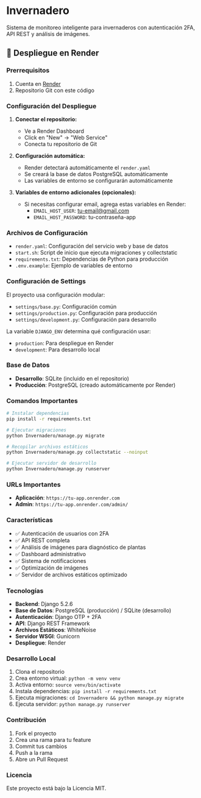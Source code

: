 # Invernadero

Sistema de monitoreo inteligente para invernaderos con autenticación 2FA, API REST y análisis de imágenes.

## 🚀 Despliegue en Render

### Prerrequisitos

1. Cuenta en [Render](https://render.com)
2. Repositorio Git con este código

### Configuración del Despliegue

1. **Conectar el repositorio:**
   - Ve a Render Dashboard
   - Click en "New" → "Web Service"
   - Conecta tu repositorio de Git

2. **Configuración automática:**
   - Render detectará automáticamente el `render.yaml`
   - Se creará la base de datos PostgreSQL automáticamente
   - Las variables de entorno se configurarán automáticamente

3. **Variables de entorno adicionales (opcionales):**
   - Si necesitas configurar email, agrega estas variables en Render:
     - `EMAIL_HOST_USER`: tu-email@gmail.com
     - `EMAIL_HOST_PASSWORD`: tu-contraseña-app

### Archivos de Configuración

- `render.yaml`: Configuración del servicio web y base de datos
- `start.sh`: Script de inicio que ejecuta migraciones y collectstatic
- `requirements.txt`: Dependencias de Python para producción
- `.env.example`: Ejemplo de variables de entorno

### Configuración de Settings

El proyecto usa configuración modular:
- `settings/base.py`: Configuración común
- `settings/production.py`: Configuración para producción
- `settings/development.py`: Configuración para desarrollo

La variable `DJANGO_ENV` determina qué configuración usar:
- `production`: Para despliegue en Render
- `development`: Para desarrollo local

### Base de Datos

- **Desarrollo**: SQLite (incluido en el repositorio)
- **Producción**: PostgreSQL (creado automáticamente por Render)

### Comandos Importantes

```bash
# Instalar dependencias
pip install -r requirements.txt

# Ejecutar migraciones
python Invernadero/manage.py migrate

# Recopilar archivos estáticos
python Invernadero/manage.py collectstatic --noinput

# Ejecutar servidor de desarrollo
python Invernadero/manage.py runserver
```

### URLs Importantes

- **Aplicación**: `https://tu-app.onrender.com`
- **Admin**: `https://tu-app.onrender.com/admin/`

### Características

- ✅ Autenticación de usuarios con 2FA
- ✅ API REST completa
- ✅ Análisis de imágenes para diagnóstico de plantas
- ✅ Dashboard administrativo
- ✅ Sistema de notificaciones
- ✅ Optimización de imágenes
- ✅ Servidor de archivos estáticos optimizado

### Tecnologías

- **Backend**: Django 5.2.6
- **Base de Datos**: PostgreSQL (producción) / SQLite (desarrollo)
- **Autenticación**: Django OTP + 2FA
- **API**: Django REST Framework
- **Archivos Estáticos**: WhiteNoise
- **Servidor WSGI**: Gunicorn
- **Despliegue**: Render

### Desarrollo Local

1. Clona el repositorio
2. Crea entorno virtual: `python -m venv venv`
3. Activa entorno: `source venv/bin/activate`
4. Instala dependencias: `pip install -r requirements.txt`
5. Ejecuta migraciones: `cd Invernadero && python manage.py migrate`
6. Ejecuta servidor: `python manage.py runserver`

### Contribución

1. Fork el proyecto
2. Crea una rama para tu feature
3. Commit tus cambios
4. Push a la rama
5. Abre un Pull Request

### Licencia

Este proyecto está bajo la Licencia MIT.